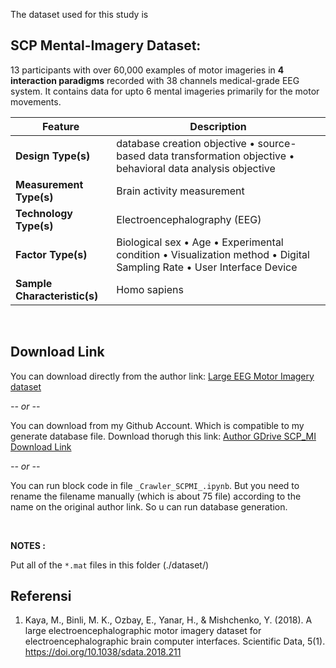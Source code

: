 The dataset used for this study is

## SCP Mental-Imagery Dataset: 

13 participants with over 60,000 examples of motor imageries in **4 interaction paradigms** recorded with 38 channels medical-grade EEG system. It contains data for upto 6 mental imageries primarily for the motor movements.

| **Feature**               | **Description**                                            |
|-------------------------|----------------------------------------------------------|
| **Design Type(s)**         | database creation objective • source-based data transformation objective • behavioral data analysis objective                     |
| **Measurement Type(s)**       | Brain activity measurement      |
| **Technology Type(s)**        | Electroencephalography (EEG) |
| **Factor Type(s)**  | Biological sex • Age • Experimental condition • Visualization method • Digital Sampling Rate • User Interface Device        |
| **Sample Characteristic(s)**| Homo sapiens          |

<br>

## Download Link



You can download directly from the author link:
<a href="https://figshare.com/collections/A_large_electroencephalographic_motor_imagery_dataset_for_electroencephalographic_brain_computer_interfaces/3917698">
    Large EEG Motor Imagery dataset
</a>

*-- or --*

You can download from my Github Account. Which is compatible to my generate database file. Download thorugh this link: 
<a href="https://drive.google.com/file/d/1k_1ERuNKfsC1XMSmBfU2VtVgNx--_KxY/view?usp=sharing">
    Author GDrive SCP_MI Download Link
</a>

*-- or --*

You can run block code in file ```_Crawler_SCPMI_.ipynb```. But you need to rename the filename manually (which is about 75 file) according to the name on the original author link. So u can run database generation.

<br>

**NOTES :**

Put all of the ```*.mat``` files in this folder (./dataset/)


## Referensi
1. Kaya, M., Binli, M. K., Ozbay, E., Yanar, H., & Mishchenko, Y. (2018). A large electroencephalographic motor imagery dataset for electroencephalographic brain computer interfaces. Scientific Data, 5(1). https://doi.org/10.1038/sdata.2018.211
